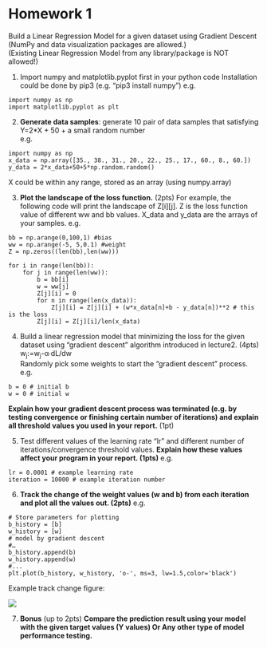 # Homework 1

Build a Linear Regression Model for a given dataset using Gradient Descent  
(NumPy and data visualization packages are allowed.)  
(Existing Linear Regression Model from any library/package is NOT allowed!)

1.	Import numpy and matplotlib.pyplot first in your python code 
Installation could be done by pip3  (e.g. “pip3 install numpy”)
e.g.
```
import numpy as np
import matplotlib.pyplot as plt
```

2.	**Generate data samples**: generate 10 pair of data samples that satisfying  
Y=2*X + 50 + a small random number   
e.g.
```
import numpy as np
x_data = np.array([35., 38., 31., 20., 22., 25., 17., 60., 8., 60.])
y_data = 2*x_data+50+5*np.random.random()
```
X could be within any range, stored as an array (using numpy.array)

3.	**Plot the landscape of the loss function.**  (2pts)
For example, the following code will print the landscape of Z[i][j]. Z is the loss function value of different ww and bb values.
X_data and y_data are the arrays of your samples.
e.g.
```
bb = np.arange(0,100,1) #bias
ww = np.arange(-5, 5,0.1) #weight
Z = np.zeros((len(bb),len(ww)))
 
for i in range(len(bb)):
    for j in range(len(ww)):
        b = bb[i]
        w = ww[j]
        Z[j][i] = 0        
        for n in range(len(x_data)):
            Z[j][i] = Z[j][i] + (w*x_data[n]+b - y_data[n])**2 # this is the loss 
        Z[j][i] = Z[j][i]/len(x_data)
```        

4.	Build a linear regression model that minimizing the loss for the given dataset using “gradient descent” algorithm introduced in lecture2.     (4pts)
w<sub>j</sub>:=w<sub>j</sub>-α∙dL/dw  
Randomly pick some weights to start the “gradient descent” process. 
e.g.
```
b = 0 # initial b
w = 0 # initial w
```
**Explain how your gradient descent process was terminated (e.g. by testing convergence or finishing certain number of iterations) and explain all threshold values you used in your report.**    (1pt)
 
5.	Test different values of the learning rate “lr” and different number of iterations/convergence threshold values. 
**Explain how these values affect your program in your report.  (1pts)**
e.g.
```
lr = 0.0001 # example learning rate
iteration = 10000 # example iteration number
```

6.	**Track the change of the weight values (w and b) from each iteration and plot all the values out.  (2pts)**
e.g.
```
# Store parameters for plotting
b_history = [b]
w_history = [w]
# model by gradient descent
#…
b_history.append(b)
w_history.append(w)
#...
plt.plot(b_history, w_history, 'o-', ms=3, lw=1.5,color='black')
```

Example track change figure:

![](Picture1.tiff) 

7.	**Bonus** (up to 2pts)
**Compare the prediction result using your model with the given target values (Y values)
Or 
Any other type of model performance testing.**
